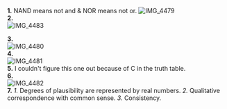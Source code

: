 **1.**  NAND means not and & NOR means not or.
![IMG_4479](https://github.com/OteyHaroldGitDataScientistUTA/IDS2024S/assets/157654733/c2f69a9a-826e-4326-afc4-92825ab857c3)  
**2.**   
![IMG_4483](https://github.com/OteyHaroldGitDataScientistUTA/IDS2024S/assets/157654733/5f94b55c-315b-4041-a804-211f078633df)  

**3.**  
![IMG_4480](https://github.com/OteyHaroldGitDataScientistUTA/IDS2024S/assets/157654733/71c98dd6-c1f2-407e-a1ba-2dbeed0a2d8d)  
**4.**  
![IMG_4481](https://github.com/OteyHaroldGitDataScientistUTA/IDS2024S/assets/157654733/1a5d4e08-d8bd-4d8e-a904-8b43c6ef049a)  
**5.**  I couldn't figure this one out because of C in the truth table.  
**6.**   
![IMG_4482](https://github.com/OteyHaroldGitDataScientistUTA/IDS2024S/assets/157654733/9146fc21-64f7-464d-b611-c4d5c9c77b66)  
**7.**  *1.* Degrees of plausibility are represented by real numbers. *2.* Qualitative correspondence with common sense. *3.* Consistency.  
